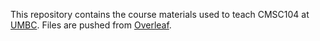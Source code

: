 This repository contains the course materials used to teach CMSC104 at [UMBC](https://www.umbc.edu). Files are pushed from [Overleaf](https://www.overleaf.com/).
